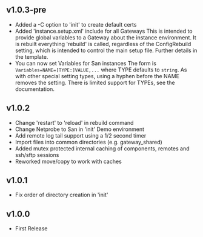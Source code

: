 ## v1.0.3-pre

* Added a -C option to 'init' to create default certs
* Added 'instance.setup.xml' include for all Gateways
  This is intended to provide global variables to a Gateway about the instance environment. It is rebuilt everything 'rebuild' is called, regardless of the ConfigRebuild setting, which is intended to control the main setup file. Further details in the template.
* You can now set Variables for San instances
  The form is `Variables=NAME=[TYPE:]VALUE,...` where TYPE defaults to `string`. As with other special setting types, using a hyphen before the NAME removes the setting. There is limited support for TYPEs, see the documentation.

## v1.0.2

* Change 'restart' to 'reload' in rebuild command
* Change Netprobe to San in 'init' Demo environment
* Add remote log tail support using a 1/2 second timer
* Import files into common directories (e.g. gateway_shared)
* Added mutex protected internal caching of components, remotes and ssh/sftp sessions
* Reworked move/copy to work with caches

## v1.0.1

* Fix order of directory creation in 'init'

## v1.0.0

* First Release